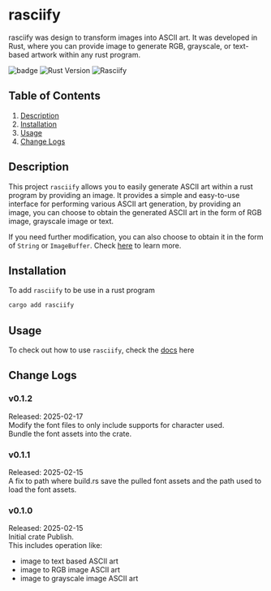 # rasciify

rasciify was design to transform images into ASCII art. It was developed in Rust, where you can provide image to generate RGB, grayscale, or text-based artwork within any rust program.

![badge](https://img.shields.io/badge/License-MIT-blue.svg)
![Rust Version](https://img.shields.io/badge/rust-1.83.0-blue)
![Rasciify](https://img.shields.io/github/v/release/gohyuhan/rasciify)


## Table of Contents
1. [Description](#description)
2. [Installation](#installation)
3. [Usage](#usage)
4. [Change Logs](#change-logs)

## Description
This project ``rasciify`` allows you to easily generate ASCII art within a rust program by providing an image. It provides a simple and easy-to-use interface for performing various ASCII art generation, by providing an image, you can choose to obtain the generated ASCII art in the form of RGB image, grayscale image or text.  

If you need further modification, you can also choose to obtain it in the form of ``String`` or ``ImageBuffer``. Check [here](docs/usage.md) to learn more.

## Installation
To add ``rasciify`` to be use in a rust program
```bash
cargo add rasciify
```

## Usage
To check out how to use ``rasciify``, check the [docs](docs/usage.md) here

## Change Logs
### v0.1.2
Released: 2025-02-17  
Modify the font files to only include supports for character used.  
Bundle the font assets into the crate.

### v0.1.1
Released: 2025-02-15  
A fix to path where build.rs save the pulled font assets and the path used to load the font assets.

### v0.1.0
Released: 2025-02-15  
Initial crate Publish.  
This includes operation like:

- image to text based ASCII art
- image to RGB image ASCII art
- image to grayscale image ASCII art